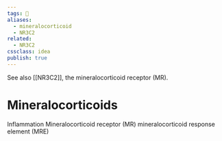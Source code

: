 ```yaml
---
tags: 💨
aliases: 
  - mineralocorticoid
  - NR3C2
related:
  - NR3C2
cssclass: idea
publish: true
---
```

See also [[NR3C2]], the mineralocorticoid receptor (MR).

# Mineralocorticoids
Inflammation
Mineralocorticoid receptor (MR)
mineralocorticoid response element (MRE)
